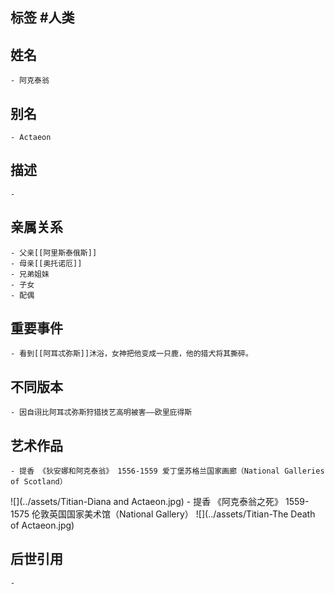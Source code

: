 ## 标签  #人类
## 姓名
	- 阿克泰翁
## 别名
	- Actaeon
## 描述
	-
## 亲属关系
	- 父亲[[阿里斯泰俄斯]]
	- 母亲[[奥托诺厄]]
	- 兄弟姐妹
	- 子女
	- 配偶
## 重要事件
	- 看到[[阿耳忒弥斯]]沐浴，女神把他变成一只鹿，他的猎犬将其撕碎。
## 不同版本
	- 因自诩比阿耳忒弥斯狩猎技艺高明被害——欧里庇得斯
## 艺术作品
	- 提香 《狄安娜和阿克泰翁》 1556-1559 爱丁堡苏格兰国家画廊（National Galleries of Scotland）
 ![](../assets/Titian-Diana and Actaeon.jpg)
	- 提香 《阿克泰翁之死》 1559-1575 伦敦英国国家美术馆（National Gallery）
 ![](../assets/Titian-The Death of Actaeon.jpg)
## 后世引用
	-
